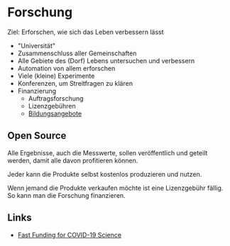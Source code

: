 # Forschung

Ziel: Erforschen, wie sich das Leben verbessern lässt

- "Universität"
- Zusammenschluss aller Gemeinschaften
- Alle Gebiete des (Dorf) Lebens untersuchen und verbessern
- Automation von allem erforschen
- Viele (kleine) Experimente
- Konferenzen, um Streitfragen zu klären
- Finanzierung
    + Auftragsforschung
    + Lizenzgebühren
    + [Bildungsangebote](../gesellschaft/bildung.md)

## Open Source

Alle Ergebnisse, auch die Messwerte, sollen veröffentlich und geteilt werden, damit alle davon profitieren können.

Jeder kann die Produkte selbst kostenlos produzieren und nutzen.

Wenn jemand die Produkte verkaufen möchte ist eine Lizenzgebühr fällig. So kann man die Forschung finanzieren.

## Links

- [Fast Funding for COVID-19 Science](https://fastgrants.org/)
